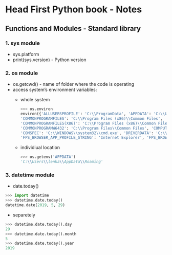 # Head First Python book - Notes

## Functions and Modules - Standard library

### 1. sys module

- sys.platform
- print(sys.version) - Python version

### 2. os module

- os.getcwd() - name of folder where the code is operating
- access system’s environment variables:
  - whole system

    ~~~python
    >>> os.environ
    environ({'ALLUSERSPROFILE': 'C:\\ProgramData', 'APPDATA': 'C:\\Users\\lenka\\AppData\\Roaming',
    'COMMONPROGRAMFILES': 'C:\\Program Files (x86)\\Common Files',
    'COMMONPROGRAMFILES(X86)': 'C:\\Program Files (x86)\\Common Files',
    'COMMONPROGRAMW6432': 'C:\\Program Files\\Common Files', 'COMPUTERNAME': 'ASUS-ZB-UX410UA',
    'COMSPEC': 'C:\\WINDOWS\\system32\\cmd.exe', 'DRIVERDATA': 'C:\\Windows\\System32\\Drivers\\DriverData',
    'FPS_BROWSER_APP_PROFILE_STRING': 'Internet Explorer', 'FPS_BROWSER_USER_PROFILE_STRING': 'Default'
    ~~~

  - individiual location

    ~~~python
    >>> os.getenv('APPDATA')
    'C:\\Users\\lenka\\AppData\\Roaming'
    ~~~

### 3. datetime module

- date.today()

~~~python
>>> import datetime
>>> datetime.date.today()
datetime.date(2019, 5, 29)
~~~

- separetely

~~~python
>>> datetime.date.today().day
29
>>> datetime.date.today().month
5
>>> datetime.date.today().year
2019
~~~
